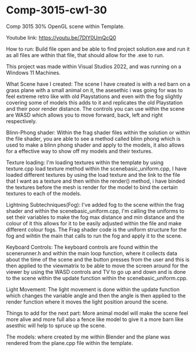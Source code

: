 # Comp-3015-cw1-30
 Comp 3015 30% OpenGL scene within Template.

 Youtube link:
 https://youtu.be/7DlY0UmQcQ0

 How to run:
 Build file open and be able to find project solution.exe and run it as all files are within that file, that should allow for the .exe to run.

 This project was made within Visual Studios 2022, and was running on a Windows 11 Machines.

 What Scene have I created:
The scene I have created is with a red barn on a grass plane with a small animal on it, the asesethic i was going for was to feel extreme retro like with old Playstations and even with the fog slightly covering some of models this adds to it and replicates the old Playstation and their poor render distance. The controls you can use within the scene are WASD which allows you to move forward, back, left and right respectively.

Blinn-Phong shader:
Within the frag shader files within the solution or within the file shader, you are able to see a method called blinn phong which is used to make a blinn phong shader and apply to the models, it also allows for a effective way to show off my models and their textures.

Texture loading:
I'm loading textures within the template by using texture.cpp load texture method within the scenebasic_uniform.cpp, I have loaded different textures by using the load texture and the link to the file that I want as a texture and then within the render() method, i have binded the textures before the mesh is render for the model to bind the certain textures to each of the models.

Lightning Subtechniques(Fog):
I've added fog to the scene within the frag shader and within the scenebasic_uniform.cpp, I'm calling the uniforms to set their variables to make the fog max distance and min distance and the colour of it this allows for it to be easily adjusted within the file and make different colour fogs. The Frag shader code is the uniform structure for the fog and wihtin the main that calls to run the fog and apply it to the scene.

Keyboard Controls:
The keyboard controls are found within the scenerunner.h and within the main loop function, where it collects data about the time of the scene and the button presses from the user and this is then applied to the viewmatrix to be able to move the screen around for the viewer by using the WASD controls and TV to go up and down and is done to the scene within the update function within the scenebasic_uniform.cpp.

Light Movement:
The light movement is done within the update function which changes the variable angle and then the angle is then applied to the render function where it moves the light position around the scene.

Things to add for the next part:
More animal model will make the scene feel more alive and more full also a fence like model to give it a more barn like asesthic will help to spruce up the scene.

The models: where created by me within Blender and the plane was rendered from the plane.cpp file within the template.